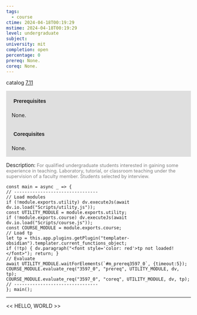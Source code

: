 ```yaml
---
tags:
  - course
ctime: 2024-04-18T00:19:29
mstime: 2024-04-18T00:19:29
level: undergraduate
subject: 
university: mit
completion: open
percentage: 0
prereq: None.
coreq: None.
---
```


catalog [7.11](http://student.mit.edu/catalog/m7a.html#7.11)

<span style="display: block; padding: 15px; background-color: rgb(100, 100, 100, 0.2);"><font id="m_prereq3597_0" style="display: block; font-family: Arial, sans-serif; font-weight: bold; padding: 5px">Prerequisites</font><br><span id="prereq3597_0">None.</span></span>
<span style="display: block; padding: 15px; background-color: rgb(100, 100, 100, 0.2);"><font id="m_coreq3597_0" style="display: block; font-family: Arial, sans-serif; font-weight: bold; padding: 5px">Corequisites</font><br><span id="coreq3597_0">None.</span></span>

<font style="">Description:</font>
<font style="color: grey; font-size: 0.8rem;">For qualified undergraduate students interested in gaining some experience in teaching. Laboratory, tutorial, or classroom teaching under the supervision of a faculty member. Students selected by interview.</font>

```dataviewjs
const main = async _ => {
// --------------------------------
// Load modules
if (!module.exports.utility) dv.executeJs(await dv.io.load("Scripts/utility.js"));
const UTILITY_MODULE = module.exports.utility;
if (!module.exports.course) dv.executeJs(await dv.io.load("Scripts/course.js"));
const COURSE_MODULE = module.exports.course;
// Load tp
let tp = this.app.plugins.getPlugin("templater-obsidian").templater.current_functions_object;
if (!tp) { dv.paragraph("<font style='color: red'>tp not loaded!</font>"); return; }
// Evaluate
await UTILITY_MODULE.waitForElements(`#m_prereq3597_0`, {timeout:5});
COURSE_MODULE.evaluate_req("3597_0", "prereq", UTILITY_MODULE, dv, tp);
COURSE_MODULE.evaluate_req("3597_0", "coreq", UTILITY_MODULE, dv, tp);
// --------------------------------
}; main();
```

---

<< HELLO, WORLD >>
